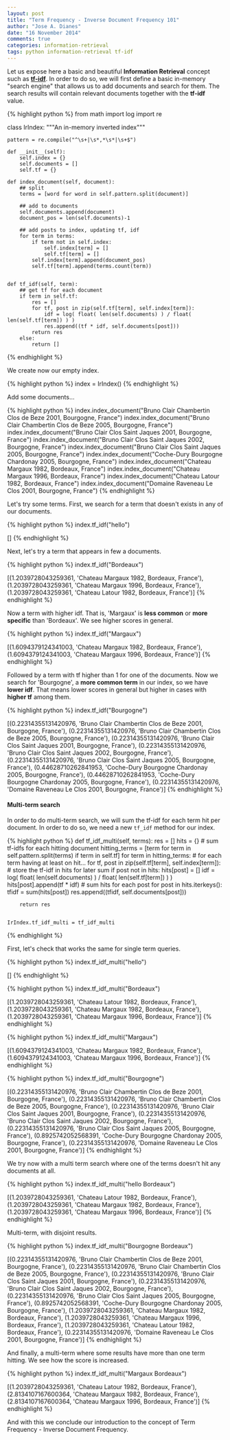 ```yaml
---
layout: post
title: "Term Frequency - Inverse Document Frequency 101"
author: "Jose A. Dianes"
date: "16 November 2014"
comments: true
categories: information-retrieval
tags: python information-retrieval tf-idf
---
```


Let us expose here a basic and beautiful **Information Retrieval** concept such as 
**[tf-idf](http://en.wikipedia.org/wiki/Tf%E2%80%93idf)**. In order to do so, we
will first define a basic in-memory "search engine" that allows us to add documents
and search for them. The search results will contain relevant documents together
with the **tf-idf** value.

{% highlight python %}
from math import log
import re

class IrIndex:
    """An in-memory inverted index"""
    
    pattern = re.compile("^\s+|\s*,*\s*|\s+$")
    
    def __init__(self):
        self.index = {}
        self.documents = []
        self.tf = {}
    
    def index_document(self, document):
        ## split
        terms = [word for word in self.pattern.split(document)]
        
        ## add to documents
        self.documents.append(document)
        document_pos = len(self.documents)-1
        
        ## add posts to index, updating tf, idf
        for term in terms:
            if term not in self.index:
                self.index[term] = []
                self.tf[term] = []
            self.index[term].append(document_pos)
            self.tf[term].append(terms.count(term))
        
    
    def tf_idf(self, term):
        ## get tf for each document
        if term in self.tf:
            res = []
            for tf, post in zip(self.tf[term], self.index[term]):
                idf = log( float( len(self.documents) ) / float( len(self.tf[term]) ) )
                res.append((tf * idf, self.documents[post]))
            return res 
        else:
            return []
{% endhighlight %}

We create now our empty index.

{% highlight python %}
index = IrIndex()
{% endhighlight %}

Add some documents...

{% highlight python %}
index.index_document("Bruno Clair Chambertin Clos de Beze 2001, Bourgogne, France")
index.index_document("Bruno Clair Chambertin Clos de Beze 2005, Bourgogne, France")
index.index_document("Bruno Clair Clos Saint Jaques 2001, Bourgogne, France")
index.index_document("Bruno Clair Clos Saint Jaques 2002, Bourgogne, France")
index.index_document("Bruno Clair Clos Saint Jaques 2005, Bourgogne, France")
index.index_document("Coche-Dury Bourgogne Chardonay 2005, Bourgogne, France")
index.index_document("Chateau Margaux 1982, Bordeaux, France")
index.index_document("Chateau Margaux 1996, Bordeaux, France")
index.index_document("Chateau Latour 1982, Bordeaux, France")
index.index_document("Domaine Raveneau Le Clos 2001, Bourgogne, France")
{% endhighlight %}

Let's try some terms. First, we search for a term that doesn't exists in any of
our documents.

{% highlight python %}
index.tf_idf("hello")

[]
{% endhighlight %}

Next, let's try a term that appears in few a documents.

{% highlight python %}
index.tf_idf("Bordeaux")

[(1.2039728043259361, 'Chateau Margaux 1982, Bordeaux, France'),
 (1.2039728043259361, 'Chateau Margaux 1996, Bordeaux, France'),
 (1.2039728043259361, 'Chateau Latour 1982, Bordeaux, France')]
{% endhighlight %}

Now a term with higher idf. That is, 'Margaux' is **less common** or **more
specific** than 'Bordeaux'. We see higher scores in general.

{% highlight python %}
index.tf_idf("Margaux")

[(1.6094379124341003, 'Chateau Margaux 1982, Bordeaux, France'),
 (1.6094379124341003, 'Chateau Margaux 1996, Bordeaux, France')]
{% endhighlight %}

Followed by a term with tf higher than 1 for one of the documents. Now we search for
'Bourgogne', a **more common term** in our index, so we have **lower idf**. That
means lower scores in general but higher in cases with **higher tf** among them.

{% highlight python %}
index.tf_idf("Bourgogne")

[(0.22314355131420976,
  'Bruno Clair Chambertin Clos de Beze 2001, Bourgogne, France'),
 (0.22314355131420976,
  'Bruno Clair Chambertin Clos de Beze 2005, Bourgogne, France'),
 (0.22314355131420976,
  'Bruno Clair Clos Saint Jaques 2001, Bourgogne, France'),
 (0.22314355131420976,
  'Bruno Clair Clos Saint Jaques 2002, Bourgogne, France'),
 (0.22314355131420976,
  'Bruno Clair Clos Saint Jaques 2005, Bourgogne, France'),
 (0.44628710262841953,
  'Coche-Dury Bourgogne Chardonay 2005, Bourgogne, France'),
 (0.44628710262841953,
  'Coche-Dury Bourgogne Chardonay 2005, Bourgogne, France'),
 (0.22314355131420976, 'Domaine Raveneau Le Clos 2001, Bourgogne, France')]
{% endhighlight %}


#### Multi-term search

In order to do multi-term search, we will sum the tf-idf for each term hit per
document. In order to do so, we need a new `tf_idf` method for our index.

{% highlight python %}
def tf_idf_multi(self, terms):
        res = []
        hits = {}
        # sum tf-idfs for each hitting document
        hitting_terms = [term for term in self.pattern.split(terms) if term in self.tf]
        for term in hitting_terms: # for each term having at least on hit...
            for tf, post in zip(self.tf[term], self.index[term]): # store the tf-idf in hits for later sum
                if post not in hits:
                    hits[post] = []
                idf = log( float( len(self.documents) ) / float( len(self.tf[term]) ) )
                hits[post].append(tf * idf)
        # sum hits for each post
        for post in hits.iterkeys():
            tfidf = sum(hits[post])
            res.append((tfidf, self.documents[post]))
            
        return res 
    
    
    IrIndex.tf_idf_multi = tf_idf_multi
{% endhighlight %}

First, let's check that works the same for single term queries.

{% highlight python %}
index.tf_idf_multi("hello")

[]
{% endhighlight %}

{% highlight python %}
index.tf_idf_multi("Bordeaux")

[(1.2039728043259361, 'Chateau Latour 1982, Bordeaux, France'),
 (1.2039728043259361, 'Chateau Margaux 1982, Bordeaux, France'),
 (1.2039728043259361, 'Chateau Margaux 1996, Bordeaux, France')]
{% endhighlight %}

{% highlight python %}
index.tf_idf_multi("Margaux")

[(1.6094379124341003, 'Chateau Margaux 1982, Bordeaux, France'),
 (1.6094379124341003, 'Chateau Margaux 1996, Bordeaux, France')]
{% endhighlight %}

{% highlight python %}
index.tf_idf_multi("Bourgogne")

[(0.22314355131420976,
  'Bruno Clair Chambertin Clos de Beze 2001, Bourgogne, France'),
 (0.22314355131420976,
  'Bruno Clair Chambertin Clos de Beze 2005, Bourgogne, France'),
 (0.22314355131420976,
  'Bruno Clair Clos Saint Jaques 2001, Bourgogne, France'),
 (0.22314355131420976,
  'Bruno Clair Clos Saint Jaques 2002, Bourgogne, France'),
 (0.22314355131420976,
  'Bruno Clair Clos Saint Jaques 2005, Bourgogne, France'),
 (0.8925742052568391,
  'Coche-Dury Bourgogne Chardonay 2005, Bourgogne, France'),
 (0.22314355131420976, 'Domaine Raveneau Le Clos 2001, Bourgogne, France')]
{% endhighlight %}

We try now with a multi term search where one of the terms doesn't hit any
documents at all.

{% highlight python %}
index.tf_idf_multi("hello Bordeaux")

[(1.2039728043259361, 'Chateau Latour 1982, Bordeaux, France'),
 (1.2039728043259361, 'Chateau Margaux 1982, Bordeaux, France'),
 (1.2039728043259361, 'Chateau Margaux 1996, Bordeaux, France')]
{% endhighlight %}

Multi-term, with disjoint results.

{% highlight python %}
index.tf_idf_multi("Bourgogne Bordeaux")

[(0.22314355131420976,
  'Bruno Clair Chambertin Clos de Beze 2001, Bourgogne, France'),
 (0.22314355131420976,
  'Bruno Clair Chambertin Clos de Beze 2005, Bourgogne, France'),
 (0.22314355131420976,
  'Bruno Clair Clos Saint Jaques 2001, Bourgogne, France'),
 (0.22314355131420976,
  'Bruno Clair Clos Saint Jaques 2002, Bourgogne, France'),
 (0.22314355131420976,
  'Bruno Clair Clos Saint Jaques 2005, Bourgogne, France'),
 (0.8925742052568391,
  'Coche-Dury Bourgogne Chardonay 2005, Bourgogne, France'),
 (1.2039728043259361, 'Chateau Margaux 1982, Bordeaux, France'),
 (1.2039728043259361, 'Chateau Margaux 1996, Bordeaux, France'),
 (1.2039728043259361, 'Chateau Latour 1982, Bordeaux, France'),
 (0.22314355131420976, 'Domaine Raveneau Le Clos 2001, Bourgogne, France')]
{% endhighlight %}

And finally, a multi-term where some results have more than one term hitting. We
see how the score is increased.

{% highlight python %}
index.tf_idf_multi("Margaux Bordeaux")

[(1.2039728043259361, 'Chateau Latour 1982, Bordeaux, France'),
 (2.8134107167600364, 'Chateau Margaux 1982, Bordeaux, France'),
 (2.8134107167600364, 'Chateau Margaux 1996, Bordeaux, France')]
{% endhighlight %}

And with this we conclude our introduction to the concept of Term Frequency -
Inverse Document Frequency.
